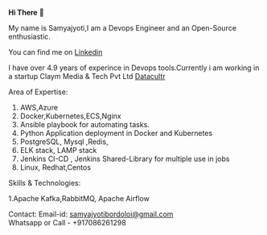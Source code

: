 <strong>Hi There</strong> 👋

My name is Samyajyoti,I am a Devops Engineer and an Open-Source enthusiastic.



You can find me on <a href="https://www.linkedin.com/in/samyajyoti-bordoloi-93513a129/">Linkedin </a> 

I have over 4.9 years of experince in Devops tools.Currently i am working in a startup Claym Media & Tech Pvt Ltd  <a href="https://datacultr.com/"> Datacultr </a>

Area of Expertise:

1. AWS,Azure
2. Docker,Kubernetes,ECS,Nginx <br>
3. Ansible playbook for automating tasks. 
4. Python Application deployment in Docker and Kubernetes <br>
5. PostgreSQL, Mysql ,Redis, <br>
6. ELK stack, LAMP stack <br>
7. Jenkins CI-CD , Jenkins Shared-Library for multiple use in jobs <br>
8. Linux, Redhat,Centos <br>

Skills & Technologies:

1.Apache Kafka,RabbitMQ, Apache Airflow <br>

Contact: 
Email-id: samyajyotibordoloi@gmail.com  
Whatsapp or Call - +917086261298 
